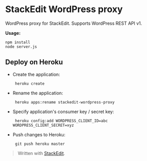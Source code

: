 StackEdit WordPress proxy
=========================

WordPress proxy for StackEdit. Supports WordPress REST API v1.

**Usage:**

	npm install
	node server.js


Deploy on Heroku
----------------

 - Create the application:

		heroku create

 - Rename the application:

		heroku apps:rename stackedit-wordpress-proxy

 - Specify application's consumer key / secret key:

		heroku config:add WORDPRESS_CLIENT_ID=abc WORDPRESS_CLIENT_SECRET=xyz

 - Push changes to Heroku:

		git push heroku master


> Written with [StackEdit](http://benweet.github.io/stackedit/).